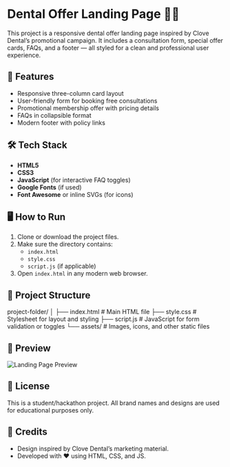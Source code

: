# Dental Offer Landing Page 🦷✨

This project is a responsive dental offer landing page inspired by Clove Dental’s promotional campaign. It includes a consultation form, special offer cards, FAQs, and a footer — all styled for a clean and professional user experience.

## 📌 Features

- Responsive three-column card layout
- User-friendly form for booking free consultations
- Promotional membership offer with pricing details
- FAQs in collapsible format
- Modern footer with policy links

## 🛠️ Tech Stack

- **HTML5**
- **CSS3**
- **JavaScript** (for interactive FAQ toggles)
- **Google Fonts** (if used)
- **Font Awesome** or inline SVGs (for icons)

## 🖥️ How to Run

1. Clone or download the project files.
2. Make sure the directory contains:
   - `index.html`
   - `style.css`
   - `script.js` (if applicable)
3. Open `index.html` in any modern web browser.

## 📂 Project Structure

project-folder/
│
├── index.html # Main HTML file
├── style.css # Stylesheet for layout and styling
├── script.js # JavaScript for form validation or toggles
└── assets/ # Images, icons, and other static files


## 📸 Preview

![Landing Page Preview](./assets/preview.png)

## 📃 License

This is a student/hackathon project. All brand names and designs are used for educational purposes only.

## 🙏 Credits

- Design inspired by Clove Dental’s marketing material.
- Developed with ❤️ using HTML, CSS, and JS.


